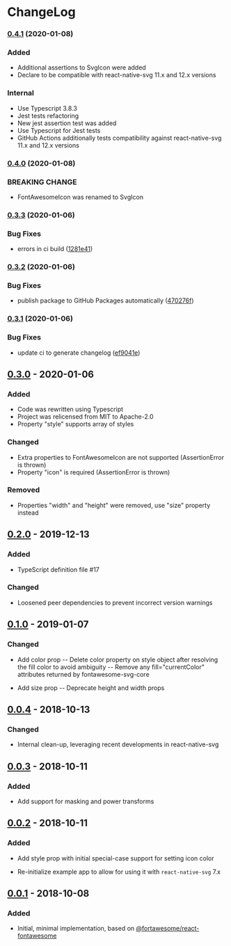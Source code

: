 # ChangeLog

### [0.4.1](https://github.com/breeffy/react-native-svg-icons/compare/v0.4.0-alpha.0...v0.4.1) (2020-01-08)

### Added

- Additional assertions to SvgIcon were added
- Declare to be compatible with react-native-svg 11.x and 12.x versions

### Internal

- Use Typescript 3.8.3
- Jest tests refactoring
- New jest assertion test was added
- Use Typescript for Jest tests
- GitHub Actions additionally tests compatibility against react-native-svg 11.x and 12.x versions

### [0.4.0](https://github.com/breeffy/react-native-svg-icons/compare/v0.3.0...v0.4.0-alpha.0) (2020-01-08)

### BREAKING CHANGE

- FontAwesomeIcon was renamed to SvgIcon

### [0.3.3](https://github.com/breeffy/react-native-svg-icons/compare/v0.3.2...v0.3.3) (2020-01-06)

### Bug Fixes

- errors in ci build ([1281e41](https://github.com/breeffy/react-native-svg-icons/commit/1281e41e6bcc403579bb04c364911462f2ea2753))

### [0.3.2](https://github.com/breeffy/react-native-svg-icons/compare/v0.3.1...v0.3.2) (2020-01-06)

### Bug Fixes

- publish package to GitHub Packages automatically ([470276f](https://github.com/breeffy/react-native-svg-icons/commit/470276fea864e961acd44091d1abc94512fe7692))

### [0.3.1](https://github.com/breeffy/react-native-svg-icons/compare/v0.3.0...v0.3.1) (2020-01-06)

### Bug Fixes

- update ci to generate changelog ([ef9041e](https://github.com/breeffy/react-native-svg-icons/commit/ef9041ed13779922b9530c59f0465f5e936aeda2))

## [0.3.0](https://github.com/breeffy/react-native-svg-icons/releases/tag/v0.3.0) - 2020-01-06

### Added

- Code was rewritten using Typescript
- Project was relicensed from MIT to Apache-2.0
- Property "style" supports array of styles

### Changed

- Extra properties to FontAwesomeIcon are not supported (AssertionError is thrown)
- Property "icon" is required (AssertionError is thrown)

### Removed

- Properties "width" and "height" were removed, use "size" property instead

## [0.2.0](https://github.com/breeffy/react-native-svg-icons/releases/tag/0.2.0) - 2019-12-13

### Added

- TypeScript definition file #17

### Changed

- Loosened peer dependencies to prevent incorrect version warnings

## [0.1.0](https://github.com/breeffy/react-native-svg-icons/releases/tag/0.1.0) - 2019-01-07

### Changed

- Add color prop
  -- Delete color property on style object after resolving the fill color to avoid ambiguity
  -- Remove any fill="currentColor" attributes returned by fontawesome-svg-core

- Add size prop
  -- Deprecate height and width props

## [0.0.4](https://github.com/breeffy/react-native-svg-icons/releases/tag/0.0.4) - 2018-10-13

### Changed

- Internal clean-up, leveraging recent developments in react-native-svg

## [0.0.3](https://github.com/breeffy/react-native-svg-icons/releases/tag/0.0.3) - 2018-10-11

### Added

- Add support for masking and power transforms

## [0.0.2](https://github.com/breeffy/react-native-svg-icons/releases/tag/0.0.2) - 2018-10-11

### Added

- Add style prop with initial special-case support for setting icon color

- Re-initialize example app to allow for using it with `react-native-svg` 7.x

## [0.0.1](https://github.com/breeffy/react-native-svg-icons/releases/tag/0.0.1) - 2018-10-08

### Added

- Initial, minimal implementation, based on [@fortawesome/react-fontawesome](https://github.com/FortAwesome/react-fontawesome/)
